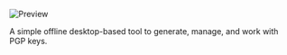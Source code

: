 ![Preview](https://i.ibb.co/v1v46Dn/image.png)

A simple offline desktop-based tool to generate, manage, and work with PGP keys.